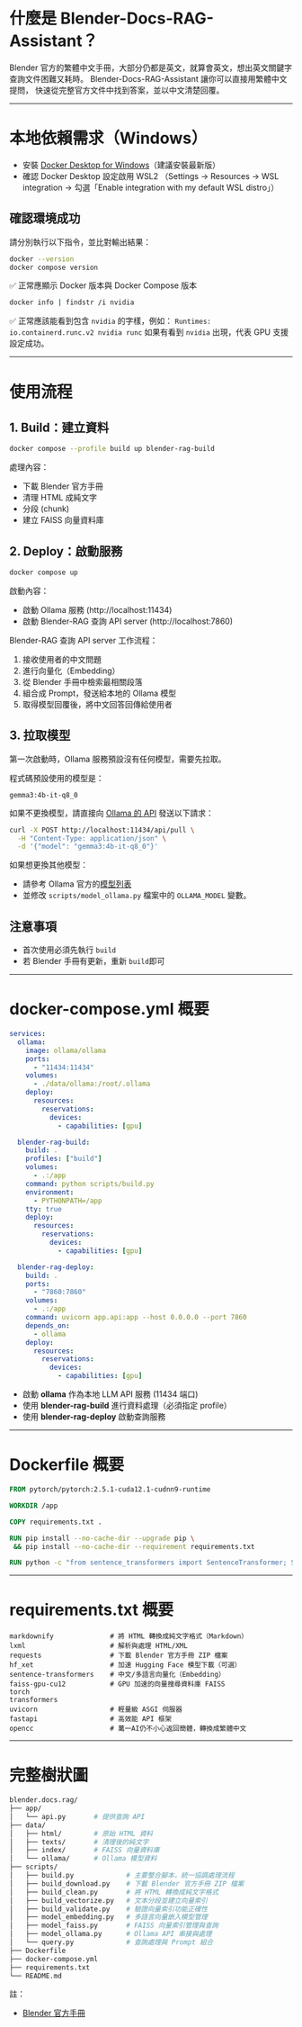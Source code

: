 # 什麼是 Blender-Docs-RAG-Assistant？

Blender 官方的繁體中文手冊，大部分仍都是英文，就算會英文，想出英文關鍵字查詢文件困難又耗時。
Blender-Docs-RAG-Assistant 讓你可以直接用繁體中文提問，
快速從完整官方文件中找到答案，並以中文清楚回覆。

---

# 本地依賴需求（Windows）

- 安裝 [Docker Desktop for Windows](https://www.docker.com/products/docker-desktop/)（建議安裝最新版）
- 確認 Docker Desktop 設定啟用 WSL2
（Settings → Resources → WSL integration → 勾選「Enable integration with my default WSL distro」）

## 確認環境成功

請分別執行以下指令，並比對輸出結果：

```bash
docker --version
docker compose version
```
✅ 正常應顯示 Docker 版本與 Docker Compose 版本

```bash
docker info | findstr /i nvidia
```
✅ 正常應該能看到包含 `nvidia` 的字樣，例如：
`Runtimes: io.containerd.runc.v2 nvidia runc`
如果有看到 `nvidia` 出現，代表 GPU 支援設定成功。

---

# 使用流程

## 1. Build：建立資料

```bash
docker compose --profile build up blender-rag-build
```

處理內容：
- 下載 Blender 官方手冊
- 清理 HTML 成純文字
- 分段 (chunk)
- 建立 FAISS 向量資料庫

## 2. Deploy：啟動服務

```bash
docker compose up
```

啟動內容：
- 啟動 Ollama 服務 (http://localhost:11434)
- 啟動 Blender-RAG 查詢 API server (http://localhost:7860)

Blender-RAG 查詢 API server 工作流程：
1. 接收使用者的中文問題
2. 進行向量化（Embedding）
3. 從 Blender 手冊中檢索最相關段落
4. 組合成 Prompt，發送給本地的 Ollama 模型
5. 取得模型回覆後，將中文回答回傳給使用者

## 3. 拉取模型

第一次啟動時，Ollama 服務預設沒有任何模型，需要先拉取。

程式碼預設使用的模型是：

```
gemma3:4b-it-q8_0
```

如果不更換模型，請直接向 [Ollama 的 API](https://github.com/ollama/ollama/blob/main/docs/api.md#pull-a-model) 發送以下請求：

```bash
curl -X POST http://localhost:11434/api/pull \
  -H "Content-Type: application/json" \
  -d '{"model": "gemma3:4b-it-q8_0"}'
```

如果想更換其他模型：
- 請參考 Ollama 官方的[模型列表](https://ollama.com/search)
- 並修改 `scripts/model_ollama.py` 檔案中的 `OLLAMA_MODEL` 變數。

## 注意事項

- 首次使用必須先執行 `build`
- 若 Blender 手冊有更新，重新 `build`即可

---

# docker-compose.yml 概要

```yaml
services:
  ollama:
    image: ollama/ollama
    ports:
      - "11434:11434"
    volumes:
      - ./data/ollama:/root/.ollama
    deploy:
      resources:
        reservations:
          devices:
            - capabilities: [gpu]

  blender-rag-build:
    build: .
    profiles: ["build"]
    volumes:
      - .:/app
    command: python scripts/build.py
    environment:
      - PYTHONPATH=/app
    tty: true
    deploy:
      resources:
        reservations:
          devices:
            - capabilities: [gpu]

  blender-rag-deploy:
    build: .
    ports:
      - "7860:7860"
    volumes:
      - .:/app
    command: uvicorn app.api:app --host 0.0.0.0 --port 7860
    depends_on:
      - ollama
    deploy:
      resources:
        reservations:
          devices:
            - capabilities: [gpu]
```

- 啟動 **ollama** 作為本地 LLM API 服務 (11434 端口)
- 使用 **blender-rag-build** 進行資料處理（必須指定 profile）
- 使用 **blender-rag-deploy** 啟動查詢服務

---

# Dockerfile 概要

```Dockerfile
FROM pytorch/pytorch:2.5.1-cuda12.1-cudnn9-runtime

WORKDIR /app

COPY requirements.txt .

RUN pip install --no-cache-dir --upgrade pip \
 && pip install --no-cache-dir --requirement requirements.txt

RUN python -c "from sentence_transformers import SentenceTransformer; SentenceTransformer('sentence-transformers/paraphrase-multilingual-MiniLM-L12-v2')"
```

---

# requirements.txt 概要

```text
markdownify              # 將 HTML 轉換成純文字格式（Markdown）
lxml                     # 解析與處理 HTML/XML
requests                 # 下載 Blender 官方手冊 ZIP 檔案
hf_xet                   # 加速 Hugging Face 模型下載（可選）
sentence-transformers    # 中文/多語言向量化（Embedding）
faiss-gpu-cu12           # GPU 加速的向量搜尋資料庫 FAISS
torch
transformers
uvicorn                  # 輕量級 ASGI 伺服器
fastapi                  # 高效能 API 框架
opencc                   # 萬一AI仍不小心返回簡體，轉換成繁體中文
```

---

# 完整樹狀圖

```bash
blender.docs.rag/
├── app/
│   └── api.py       # 提供查詢 API
├── data/
│   ├── html/        # 原始 HTML 資料
│   ├── texts/       # 清理後的純文字
│   ├── index/       # FAISS 向量資料庫
│   └── ollama/      # Ollama 模型資料
├── scripts/
│   ├── build.py             # 主要整合腳本，統一協調處理流程
│   ├── build_download.py    # 下載 Blender 官方手冊 ZIP 檔案
│   ├── build_clean.py       # 將 HTML 轉換成純文字格式
│   ├── build_vectorize.py   # 文本分段並建立向量索引
│   ├── build_validate.py    # 驗證向量索引功能正確性
│   ├── model_embedding.py   # 多語言向量嵌入模型管理
│   ├── model_faiss.py       # FAISS 向量索引管理與查詢
│   ├── model_ollama.py      # Ollama API 串接與處理
│   └── query.py             # 查詢處理與 Prompt 組合
├── Dockerfile
├── docker-compose.yml
├── requirements.txt
└── README.md
```

註：
- [Blender 官方手冊](https://docs.blender.org/manual/en/latest/blender_manual_html.zip)
